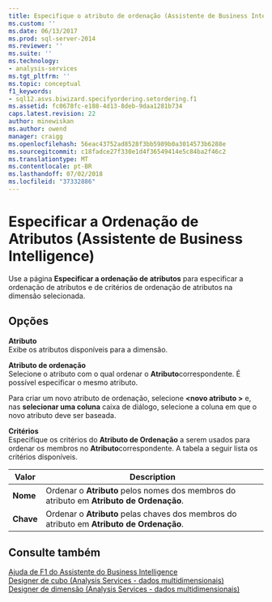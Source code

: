 ```yaml
---
title: Especifique o atributo de ordenação (Assistente de Business Intelligence) | Microsoft Docs
ms.custom: ''
ms.date: 06/13/2017
ms.prod: sql-server-2014
ms.reviewer: ''
ms.suite: ''
ms.technology:
- analysis-services
ms.tgt_pltfrm: ''
ms.topic: conceptual
f1_keywords:
- sql12.asvs.biwizard.specifyordering.setordering.f1
ms.assetid: fc0678fc-e188-4d13-8deb-9daa1281b734
caps.latest.revision: 22
author: minewiskan
ms.author: owend
manager: craigg
ms.openlocfilehash: 56eac43752ad8528f3bb5989b0a3014573b6288e
ms.sourcegitcommit: c18fadce27f330e1d4f36549414e5c84ba2f46c2
ms.translationtype: MT
ms.contentlocale: pt-BR
ms.lasthandoff: 07/02/2018
ms.locfileid: "37332886"
---
```

# <a name="specify-attribute-ordering-business-intelligence-wizard"></a>Especificar a Ordenação de Atributos (Assistente de Business Intelligence)
  Use a página **Especificar a ordenação de atributos** para especificar a ordenação de atributos e de critérios de ordenação de atributos na dimensão selecionada.  
  
## <a name="options"></a>Opções  
 **Atributo**  
 Exibe os atributos disponíveis para a dimensão.  
  
 **Atributo de ordenação**  
 Selecione o atributo com o qual ordenar o **Atributo**correspondente. É possível especificar o mesmo atributo.  
  
 Para criar um novo atributo de ordenação, selecione  **\<novo atributo >** e, nas **selecionar uma coluna** caixa de diálogo, selecione a coluna em que o novo atributo deve ser baseada.  
  
 **Critérios**  
 Especifique os critérios do **Atributo de Ordenação** a serem usados para ordenar os membros no **Atributo**correspondente. A tabela a seguir lista os critérios disponíveis.  
  
|Valor|Description|  
|-----------|-----------------|  
|**Nome**|Ordenar o **Atributo** pelos nomes dos membros do atributo em **Atributo de Ordenação**.|  
|**Chave**|Ordenar o **Atributo** pelas chaves dos membros do atributo em **Atributo de Ordenação**.|  
  
## <a name="see-also"></a>Consulte também  
 [Ajuda de F1 do Assistente do Business Intelligence](business-intelligence-wizard-f1-help.md)   
 [Designer de cubo &#40;Analysis Services - dados multidimensionais&#41;](cube-designer-analysis-services-multidimensional-data.md)   
 [Designer de dimensão &#40;Analysis Services - dados multidimensionais&#41;](dimension-designer-analysis-services-multidimensional-data.md)  
  
  
